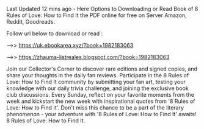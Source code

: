 Last Updated 12 mins ago - Here Options to Downloading or Read Book of 8 Rules of Love: How to Find It the PDF online for free on Server Amazon, Reddit, Goodreads.
 
Follow url below to download or read :
 
-->> https://uk.ebookarea.xyz/?book=1982183063
 
-->> https://zhauma-listreales.blogspot.com/?book=1982183063
 
Join our Collector's Corner to discover rare editions and signed copies, and share your thoughts in the daily fan reviews.
Participate in the 8 Rules of Love: How to Find It community by submitting your fan art, testing your knowledge with our daily trivia challenge, and joining the exclusive book club discussions.
Every Sunday, reflect on your favorite moments from the week and kickstart the new week with inspirational quotes from '8 Rules of Love: How to Find It'. Don't miss this chance to be a part of the literary phenomenon - your adventure with '8 Rules of Love: How to Find It' awaits! 8 Rules of Love: How to Find It.
